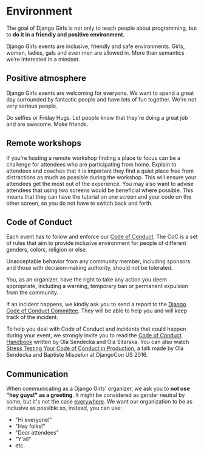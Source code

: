 # Environment

The goal of Django Girls is not only to teach people about programming, but to __do it in a friendly and positive environment.__

Django Girls events are inclusive, friendly and safe environments. Girls, women, ladies, gals and even men are allowed in. More than semantics we’re interested in a mindset.

## Positive atmosphere

Django Girls events are welcoming for everyone. We want to spend a great day surrounded by fantastic people and have lots of fun together. We're not very serious people.

Do selfies or Friday Hugs. Let people know that they're doing a great job and are awesome. Make friends.

## Remote workshops

If you're hosting a remote workshop finding a place to focus can be a challenge for attendees who are participating from home. Explain to attendees and coaches that it is important they find a quiet place free from distractions as much as possible during the workshop. This will ensure your attendees get the most out of the experience. You may also want to advise attendees that using two screens would be beneficial where possible. This means that they can have the tutorial on one screen and your code on the other screen, so you do not have to switch back and forth.

## Code of Conduct

Each event has to follow and enforce our [Code of Conduct](https://djangogirls.org/coc/). The CoC is a set of rules that aim to provide inclusive environment for people of different genders, colors, religion or else.

Unacceptable behavior from any community member, including sponsors and those with decision-making authority, should not be tolerated.

You, as an organizer, have the right to take any action you deem appropriate, including a warning, temporary ban or permanent expulsion from the community.

If an incident happens, we kindly ask you to send a report to the [Django Code of Conduct Committee](https://www.djangoproject.com/conduct/reporting/). They will be able to help you and will keep track of the incident.

To help you deal with Code of Conduct and incidents that could happen during your event, we strongly invite you to read the [Code of Conduct Handbook](https://www.coc-handbook.com/) written by Ola Sendecka and Ola Sitarska. You can also watch [Stress Testing Your Code of Conduct in Production](https://www.youtube.com/watch?v=qkiSY762K8Q), a talk made by Ola Sendecka and Baptiste Mispelon at DjangoCon US 2016.


## Communication

When communicating as a Django Girls' organizer, we ask you to **not use "hey guys!" as a greeting**. It might be considered as gender neutral by some, but it's not the case [everywhere](https://18f.gsa.gov/2016/01/12/hacking-inclusion-by-customizing-a-slack-bot/). We want our organization to be as inclusive as possible so, instead, you can use:

* "Hi everyone!"
* "Hey folks!"
* "Dear attendees"
* "Y'all"
* etc.
